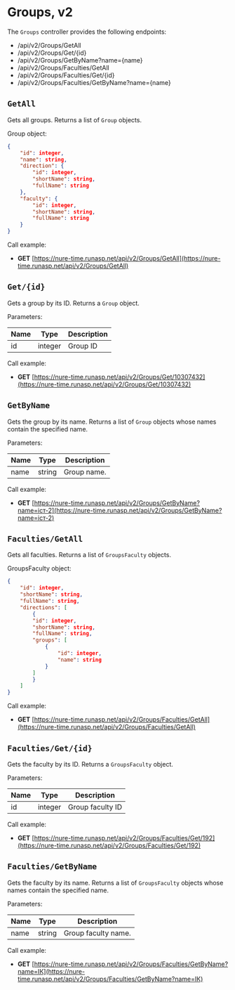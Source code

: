 # Groups, v2

The `Groups` controller provides the following endpoints:

* /api/v2/Groups/GetAll
* /api/v2/Groups/Get/{id}
* /api/v2/Groups/GetByName?name={name}
* /api/v2/Groups/Faculties/GetAll
* /api/v2/Groups/Faculties/Get/{id}
* /api/v2/Groups/Faculties/GetByName?name={name}

## `GetAll`
Gets all groups. Returns a list of `Group` objects.

Group object:
```json
{
    "id": integer,
    "name": string,
    "direction": {
        "id": integer,
        "shortName": string,
        "fullName": string
    },
    "faculty": {
        "id": integer,
        "shortName": string,
        "fullName": string
    }
}
```

Call example:

- **GET** [https://nure-time.runasp.net/api/v2/Groups/GetAll](https://nure-time.runasp.net/api/v2/Groups/GetAll)


## `Get/{id}`
Gets a group by its ID. Returns a `Group` object.

Parameters:

| Name      | Type    | Description   |
|-----------|---------|---------------|
| id        | integer | Group ID      |

Call example:

- **GET** [https://nure-time.runasp.net/api/v2/Groups/Get/10307432](https://nure-time.runasp.net/api/v2/Groups/Get/10307432)

## `GetByName`
Gets the group by its name. Returns a list of `Group` objects whose names contain the specified name.

Parameters:

| Name      | Type   | Description      |
|-----------|--------|------------------|
| name      | string | Group name.      |

Call example:

- **GET** [https://nure-time.runasp.net/api/v2/Groups/GetByName?name=іст-2](https://nure-time.runasp.net/api/v2/Groups/GetByName?name=іст-2)

## `Faculties/GetAll`
Gets all faculties. Returns a list of `GroupsFaculty` objects.

GroupsFaculty object:
```json
{
    "id": integer,
    "shortName": string,
    "fullName": string,
    "directions": [
        {
        "id": integer,
        "shortName": string,
        "fullName": string,
        "groups": [
            {
                "id": integer,
                "name": string
            }
        ]
        }
    ]
}
```

Call example:

- **GET** [https://nure-time.runasp.net/api/v2/Groups/Faculties/GetAll](https://nure-time.runasp.net/api/v2/Groups/Faculties/GetAll)

## `Faculties/Get/{id}`
Gets the faculty by its ID. Returns a `GroupsFaculty` object.

Parameters:

| Name      | Type    | Description        |
|-----------|---------|--------------------|
| id        | integer | Group faculty ID   |

Call example:

- **GET** [https://nure-time.runasp.net/api/v2/Groups/Faculties/Get/192](https://nure-time.runasp.net/api/v2/Groups/Faculties/Get/192)

## `Faculties/GetByName`
Gets the faculty by its name. Returns a list of `GroupsFaculty` objects whose names contain the specified name.

Parameters:

| Name      | Type   | Description           |
|-----------|--------|-----------------------|
| name      | string | Group faculty name.   |

Call example:

- **GET** [https://nure-time.runasp.net/api/v2/Groups/Faculties/GetByName?name=ІК](https://nure-time.runasp.net/api/v2/Groups/Faculties/GetByName?name=ІК)
